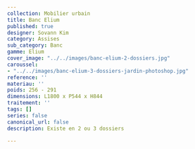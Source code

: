 ```yaml
---
collection: Mobilier urbain
title: Banc Elium
published: true
designer: Sovann Kim
category: Assises
sub_category: Banc
gamme: Elium
cover_image: "../../images/banc-elium-2-dossiers.jpg"
caroussel:
- "../../images/banc-elium-3-dossiers-jardin-photoshop.jpg"
reference: ''
materiau: ''
poids: 256 - 291
dimensions: L1800 x P544 x H844
traitement: ''
tags: []
series: false
canonical_url: false
description: Existe en 2 ou 3 dossiers

---
```

